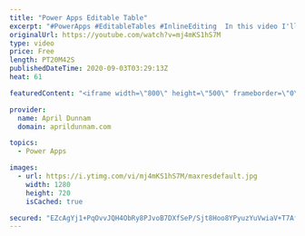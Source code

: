 ```yaml
---
title: "Power Apps Editable Table"
excerpt: "#PowerApps #EditableTables #InlineEditing  In this video I'll walk you through all of the steps needed to create a repeating, inline editable table within Power Apps similar to what you would see in SharePoint's Quick Edit Mode, Excel and InfoPath repeating tables.   Here's a breakdown of what's covered:"
originalUrl: https://youtube.com/watch?v=mj4mKS1hS7M
type: video
price: Free
length: PT20M42S
publishedDateTime: 2020-09-03T03:29:13Z
heat: 61

featuredContent: "<iframe width=\"800\" height=\"500\" frameborder=\"0\" src=\"https://www.youtube.com/embed/mj4mKS1hS7M\" allow=\"accelerometer; autoplay; encrypted-media; gyroscope; picture-in-picture\" allowfullscreen></iframe>"

provider:
  name: April Dunnam
  domain: aprildunnam.com

topics:
  - Power Apps

images:
  - url: https://i.ytimg.com/vi/mj4mKS1hS7M/maxresdefault.jpg
    width: 1280
    height: 720
    isCached: true

secured: "EZcAgYj1+PqOvvJQH4ObRy8PJvoB7DXfSeP/Sjt8Hoo8YPyuzYuVwiaV+T7Afsd7vk+Gd0/hvlCR8jKTC/k7q5/4mF7Wtc8AuoCkkI0TEGK3EGmuAw+AQUUKCJ6+oNvD1CoTz4G5anzPd9HzXF4VQezru1AODrYtuLpSnqmlzEa97fM5kzjRFdXaCitE9mEzpm/TlEJZ0Av6IU5MaYpHponm7nJ2r1jHqm3jFNusxQA3EbPsWaCN1ZiwSUmoBwYpSWhQ9O+WlP7svABMxmVfZ/X2QNB11h/0GBhOGJh5edpXJfMrfwHy/EwCr08omVhYOUIWhmD47TjKpwgiOv33P3omrERkLZ2k+t7Thbsootm+QxeYvKlvrBCOVlHYz2yKbQBnvAwHRYDzgFi5+2eKHckT2rA5MvdfbO+Ii3odRjQ=;iT9CoxZwr4NntP6GemqCbg=="
---
```


